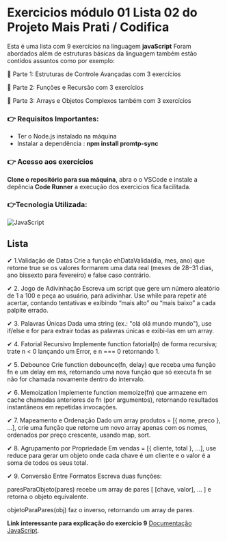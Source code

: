 # Exercicios módulo 01  Lista 02 do Projeto Mais Prati / Codifica
Esta é uma lista com 9 exercícios  na linguagem **javaScript** 
Foram abordados além de  estruturas básicas da linguagem também estão contidos assuntos 
como por exemplo:
</p>🎯 Parte 1: Estruturas de Controle Avançadas  com 3 exercícios
</p>🎯 Parte 2: Funções e Recursão com 3 exercícios
</p>🎯 Parte 3: Arrays e Objetos Complexos  também com 3 exercícios

### :point_right:  Requisitos Importantes:
* Ter o Node.js instalado na máquina
* Instalar a dependência : **npm install promtp-sync**

### :point_right:  Acesso aos exercícios

**Clone o repositório para sua máquina**, abra o o VSCode e instale a depência **Code Runner** a execução dos exercicios fica facilitada.
### :point_right:Tecnologia Utilizada:
![JavaScript](https://img.shields.io/badge/javascript-%23323330.svg?style=for-the-badge&logo=javascript&logoColor=%23F7DF1E)

## Lista
  </p> ✔ 1.Validação de Datas Crie a função ehDataValida(dia, mes, ano) que retorne true se os valores formarem uma data real (meses de 28–31 dias, ano bissexto para fevereiro) e false caso contrário. 
  </p> ✔ 2. Jogo de Adivinhação Escreva um script que gere um número aleatório de 1 a 100 e peça ao usuário, para adivinhar. Use while para repetir até acertar, contando tentativas e exibindo “mais alto” ou “mais baixo” a cada palpite errado. 
  </p> ✔ 3. Palavras Únicas Dada uma string (ex.: "olá olá mundo mundo"), use if/else e for para extrair todas as palavras únicas e exibi-las em um array.
  </p> ✔ 4. Fatorial Recursivo Implemente function fatorial(n) de forma recursiva; trate n < 0 lançando um Error, e n === 0 retornando 1.
  </p> ✔ 5. Debounce Crie function debounce(fn, delay) que receba uma função fn e um delay em ms, retornando uma nova função que só executa fn se não for chamada novamente dentro do intervalo. 
  </p> ✔ 6. Memoization Implemente function memoize(fn) que armazene em cache chamadas anteriores de fn (por argumentos), retornando resultados instantâneos em repetidas invocações.
  </p> ✔ 7. Mapeamento e Ordenação Dado um array produtos = [{ nome, preco }, …], crie uma função que retorne um novo array apenas com os nomes, ordenados por preço crescente, usando map, sort.
  </p> ✔ 8. Agrupamento por Propriedade Em vendas = [{ cliente, total }, …], use reduce para gerar um objeto onde cada chave é um cliente e o valor é a soma de todos os seus total.
  </p> ✔ 9. Conversão Entre Formatos Escreva duas funções: 
  </p>   paresParaObjeto(pares) recebe um array de pares [ [chave, valor], … ] e retorna o objeto equivalente.
  </p>   objetoParaPares(obj) faz o inverso, retornando um array de pares.
    
  **Link interessante para explicação do exercício 9** [Documentação JavaScript](https://developer.mozilla.org/en-US/docs/Web/JavaScript/Reference/Global_Objects/Object/fromEntries).
  
